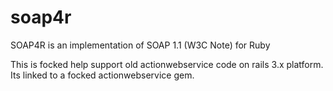 soap4r
======

SOAP4R is an implementation of SOAP 1.1 (W3C Note) for Ruby

This is focked help support old actionwebservice code on rails 3.x platform. Its linked to a focked actionwebservice gem.



